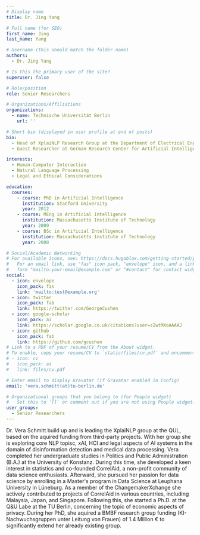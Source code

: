 ```yaml
---
# Display name
title: Dr. Jing Yang

# Full name (for SEO)
first_name: Jing
last_name: Yang

# Username (this should match the folder name)
authors:
  - Dr. Jing Yang

# Is this the primary user of the site?
superuser: false

# Role/position
role: Senior Researchers

# Organizations/Affiliations
organizations:
  - name: Technische Universität Berlin
    url: ''

# Short bio (displayed in user profile at end of posts)
bio: 
  - Head of XplaiNLP Research Group at the Department of Electrical Engineering and Computer Science, Quality and Usability Lab, Technische Universität Berlin
  - Guest Researcher at German Research Center for Artificial Intelligence (DFKI), Speech and Language Technology (SLT) group

interests:
  - Human-Computer Interaction
  - Natural Language Processing
  - Legal and Ethical Considerations

education:
  courses:
    - course: PhD in Artificial Intelligence
      institution: Stanford University
      year: 2012
    - course: MEng in Artificial Intelligence
      institution: Massachusetts Institute of Technology
      year: 2009
    - course: BSc in Artificial Intelligence
      institution: Massachusetts Institute of Technology
      year: 2008

# Social/Academic Networking
# For available icons, see: https://docs.hugoblox.com/getting-started/page-builder/#icons
#   For an email link, use "fas" icon pack, "envelope" icon, and a link in the
#   form "mailto:your-email@example.com" or "#contact" for contact widget.
social:
  - icon: envelope
    icon_pack: fas
    link: 'mailto:test@example.org'
  - icon: twitter
    icon_pack: fab
    link: https://twitter.com/GeorgeCushen
  - icon: google-scholar
    icon_pack: ai
    link: https://scholar.google.co.uk/citations?user=sIwtMXoAAAAJ
  - icon: github
    icon_pack: fab
    link: https://github.com/gcushen
# Link to a PDF of your resume/CV from the About widget.
# To enable, copy your resume/CV to `static/files/cv.pdf` and uncomment the lines below.
# - icon: cv
#   icon_pack: ai
#   link: files/cv.pdf

# Enter email to display Gravatar (if Gravatar enabled in Config)
email: 'vera.schmitt(at)tu-berlin.de'

# Organizational groups that you belong to (for People widget)
#   Set this to `[]` or comment out if you are not using People widget.
user_groups:
  - Senior Researchers
---
```

Dr. Vera Schmitt build up and is leading the XplaiNLP group at the QUL, based on the aquired funding from third-party projects. With her group she is exploring core NLP topisc, xAI, HCI and legal aspects of AI systems in the domain of disinformation detection and medical data processing. Vera completed her undergraduate studies in Politics and Public Administration (B.A.) at the University of Konstanz. During this time, she developed a keen interest in statistics and co-founded CorrelAid, a non-profit community of data science enthusiasts. Afterward, she pursued her passion for data science by enrolling in a Master's program in Data Science at Leuphana University in Lüneburg. As a member of the ChangemakerXchange she actively contributed to projects of CorrelAid in various countries, including Malaysia, Japan, and Singapore. Following this, she started a Ph.D. at the Q&U Labe at the TU Berlin, concerning the topic of economic aspects of privacy. During her PhD, she aquired a BMBF research group funding (KI-Nachwuchsgruppen unter Leitung von Frauen) of 1.4 Million € to significantly extend her already existing group.
